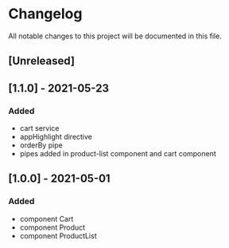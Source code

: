 # Changelog
All notable changes to this project will be documented in this file.

## [Unreleased]

## [1.1.0] - 2021-05-23 
### Added
 - cart service
 - appHighlight directive
 - orderBy pipe 
 - pipes added in product-list component and cart component

## [1.0.0] - 2021-05-01
### Added
 - component Cart
 - component Product
 - component ProductList


